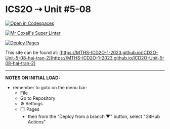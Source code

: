 # ICS2O ⇢ Unit #5-08

[![Open in Codespaces](https://classroom.github.com/assets/launch-codespace-7f7980b617ed060a017424585567c406b6ee15c891e84e1186181d67ecf80aa0.svg)](https://classroom.github.com/open-in-codespaces?assignment_repo_id=15033542)

[![Mr Coxall's Super Linter](https://github.com/MTHS-ICD2O-1-2023/ICD2O-Unit-5-08-hai-tran-2/workflows/Mr%20Coxall's%20Super%20Linter/badge.svg)](https://github.com/MTHS-ICD2O-1-2023/ICD2O-Unit-5-08-hai-tran-2/actions)

[![Deploy Pages](https://github.com/MTHS-ICD2O-1-2023/ICD2O-Unit-5-08-hai-tran-2/workflows/Deploy%20Pages/badge.svg)](https://github.com/MTHS-ICD2O-1-2023/ICD2O-Unit-5-08-hai-tran-2/actions)

This site can be found at: [https://MTHS-ICD2O-1-2023.github.io/ICD2O-Unit-5-08-hai-tran-2](https://MTHS-ICD2O-1-2023.github.io/ICD2O-Unit-5-08-hai-tran-2)

---

**NOTES ON INITIAL LOAD:**
- remember to goto on the menu bar:
  - File
  - Go to Repository
  - ⚙ Settings
  - 🗔 Pages
    - then from the "Deploy from a branch ▼" button, select "GitHub Actions"
